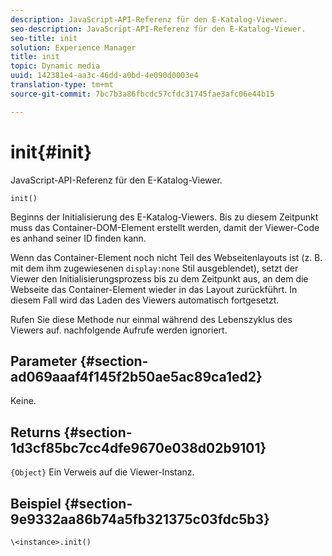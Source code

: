 ```yaml
---
description: JavaScript-API-Referenz für den E-Katalog-Viewer.
seo-description: JavaScript-API-Referenz für den E-Katalog-Viewer.
seo-title: init
solution: Experience Manager
title: init
topic: Dynamic media
uuid: 142381e4-aa3c-46dd-a0bd-4e090d0003e4
translation-type: tm+mt
source-git-commit: 7bc7b3a86fbcdc57cfdc31745fae3afc06e44b15

---
```



# init{#init}

JavaScript-API-Referenz für den E-Katalog-Viewer.

`init()`

Beginns der Initialisierung des E-Katalog-Viewers. Bis zu diesem Zeitpunkt muss das Container-DOM-Element erstellt werden, damit der Viewer-Code es anhand seiner ID finden kann.

Wenn das Container-Element noch nicht Teil des Webseitenlayouts ist (z. B. mit dem ihm zugewiesenen `display:none` Stil ausgeblendet), setzt der Viewer den Initialisierungsprozess bis zu dem Zeitpunkt aus, an dem die Webseite das Container-Element wieder in das Layout zurückführt. In diesem Fall wird das Laden des Viewers automatisch fortgesetzt.

Rufen Sie diese Methode nur einmal während des Lebenszyklus des Viewers auf. nachfolgende Aufrufe werden ignoriert.

## Parameter {#section-ad069aaaf4f145f2b50ae5ac89ca1ed2}

Keine.

## Returns {#section-1d3cf85bc7cc4dfe9670e038d02b9101}

`{Object}` Ein Verweis auf die Viewer-Instanz.

## Beispiel {#section-9e9332aa86b74a5fb321375c03fdc5b3}

```
\<instance>.init()
```

